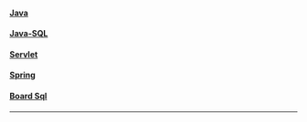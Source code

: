 #### [Java](https://github.com/Sangmoo/ktds-edu/tree/master/Java_Programming)
#### [Java-SQL](https://github.com/Sangmoo/ktds-edu/blob/master/Java_Programming/Article/utils/Sql.java)
#### [Servlet](https://github.com/Sangmoo/ktds-edu/tree/master/Servlet)
#### [Spring](https://github.com/Sangmoo/ktds-edu/tree/master/HelloSpring)
#### [Board Sql](https://github.com/Sangmoo/ktds-edu/blob/master/Board_Reply.sql)
---
